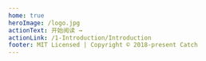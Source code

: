 ```yaml
---
home: true
heroImage: /logo.jpg
actionText: 开始阅读 →
actionLink: /1-Introduction/Introduction
footer: MIT Licensed | Copyright © 2018-present Catch
---
```


